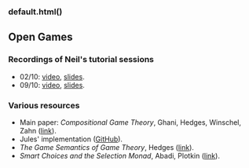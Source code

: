 ### default.html()


Open Games
-----------------


### Recordings of Neil's tutorial sessions

* 02/10: [video](https://web.microsoftstream.com/video/2997ebcb-f5b2-4a61-a523-88f3c5ead3ef), [slides](./opengames-tutorial-2020/slides01.pdf).
* 09/10: [video](https://web.microsoftstream.com/video/cfac4333-1343-4b56-a61e-1df0aca224f2), [slides](./opengames-tutorial-2020/slides02.pdf).

### Various resources

* Main paper: *Compositional Game Theory*, Ghani, Hedges, Winschel, Zahn ([link](https://dl.acm.org/doi/10.1145/3209108.3209165)).
* Jules' implementation ([GitHub](https://github.com/jules-hedges/open-games-hs)).
* *The Game Semantics of Game Theory*, Hedges ([link](https://arxiv.org/abs/1904.11287)).
* *Smart Choices and the Selection Monad*, Abadi, Plotkin ([link](https://arxiv.org/abs/2007.08926)).
